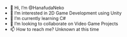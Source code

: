- 👋 Hi, I’m @HanafudaNeko
- 👀 I’m interested in 2D Game Development using Unity
- 🌱 I’m currently learning C#
- 💞️ I’m looking to collaborate on Video Game Projects
- 📫 How to reach me? Unknown at this time
